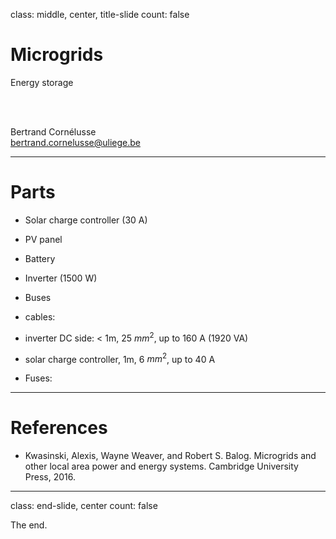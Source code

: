 class: middle, center, title-slide
count: false

# Microgrids

Energy storage

<br><br>

Bertrand Cornélusse<br>
[bertrand.cornelusse@uliege.be](mailto:bertrand.cornelusse@uliege.be)

---

# Parts

- Solar charge controller (30 A)
- PV panel
- Battery
- Inverter (1500 W)

- Buses
- cables: 
 - inverter DC side: < 1m, 25 $mm^2$, up to 160 A (1920 VA)
 - solar charge controller, 1m, 6 $mm^2$, up to 40 A

- Fuses:



---

# References

- Kwasinski, Alexis, Wayne Weaver, and Robert S. Balog. Microgrids and other local area power and energy systems. Cambridge University Press, 2016.


---

class: end-slide, center
count: false

The end.
